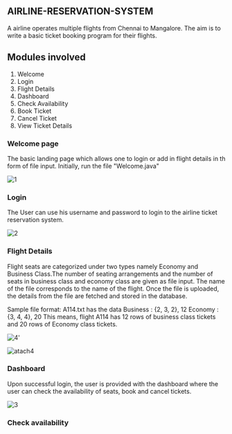## AIRLINE-RESERVATION-SYSTEM

A airline operates multiple flights from Chennai to Mangalore. The aim is to write a basic
ticket booking program for their flights.

## Modules involved 
1) Welcome
2) Login
3) Flight Details
4) Dashboard
5) Check Availability
6) Book Ticket
7) Cancel Ticket
8) View Ticket Details

### Welcome page
The basic landing page which allows one to login or add in flight details in th form of file 
input. Initially, run the file "Welcome.java"

![1](https://user-images.githubusercontent.com/58515646/115336273-83144780-a1bc-11eb-880f-93a894985b2b.JPG)

### Login
The User can use his username and password to login to the airline ticket reservation system.

![2](https://user-images.githubusercontent.com/58515646/115336363-b7880380-a1bc-11eb-9c98-49a295448443.JPG)

### Flight Details
Flight seats are categorized under two types namely Economy and Business Class.The number of seating arrangements and 
the number of seats in business class and economy class are given as file input. The name of the file corresponds to the 
name of the flight. Once the file is uploaded, the details from the file are fetched and stored in the database.

Sample file format:
A114.txt has the data
Business : {2, 3, 2}, 12
Economy : {3, 4, 4}, 20
This means, flight A114 has 12 rows of business class tickets and 20 rows of Economy class tickets.

![4](https://user-images.githubusercontent.com/58515646/115336866-9ecc1d80-a1bd-11eb-8902-802d7136c8dc.JPG)'

![atach4](https://user-images.githubusercontent.com/58515646/115336941-bd321900-a1bd-11eb-820c-1859dbda0926.JPG)

### Dashboard
Upon successful login, the user is provided with the dashboard where the user can check the availability of seats, book and
cancel tickets.

![3](https://user-images.githubusercontent.com/58515646/115337188-26199100-a1be-11eb-8d53-5e7dace50994.JPG)

### Check availability





